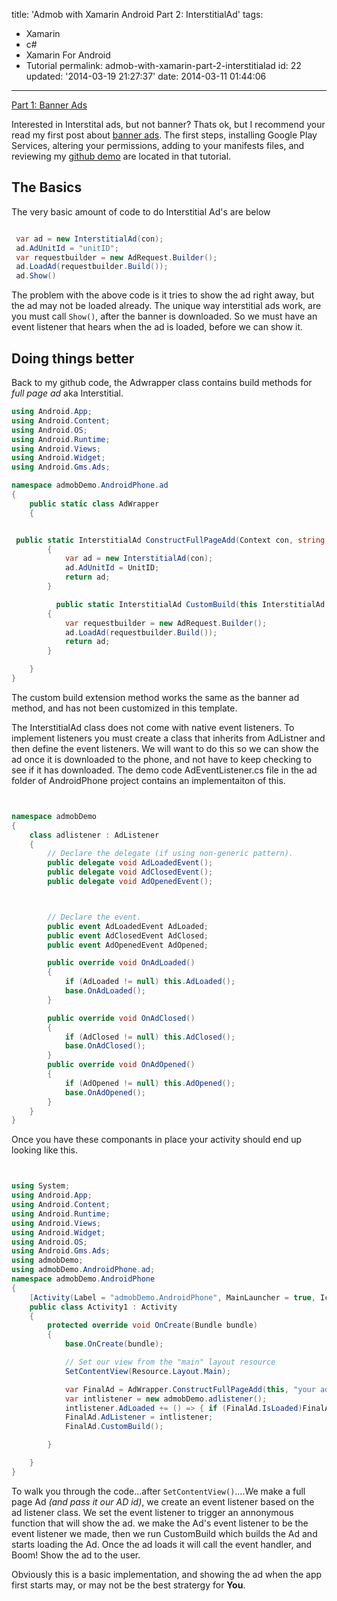 title: 'Admob with Xamarin Android Part 2: InterstitialAd'
tags:

  - Xamarin
  - c#
  - Xamarin For Android
  - Tutorial
permalink: admob-with-xamarin-part-2-interstitialad
id: 22
updated: '2014-03-19 21:27:37'
date: 2014-03-11 01:44:06
---

<span style="float: left">[Part 1: Banner Ads <i class="fa fa-hand-o-left"></i>](/admob-with-xamarin-part-1-banner-ads/)</span><br />

Interested in Interstital ads, but not banner? Thats ok, but I recommend your read my first post about [banner ads](/admob-with-xamarin-part-1-banner-ads/). The first steps, installing Google Play Services, altering your permissions, adding to your manifests files, and reviewing my [github demo](https://github.com/tparnell8/XamarinAdmobTutorial) are located in that tutorial.
<!-- more -->
## The Basics

The very basic amount of code to do Interstitial Ad's are below

```csharp

 var ad = new InterstitialAd(con);
 ad.AdUnitId = "unitID";
 var requestbuilder = new AdRequest.Builder();
 ad.LoadAd(requestbuilder.Build());
 ad.Show()
```
The problem with the above code is it tries to show the ad right away, but the ad may not be loaded already. The unique way interstitial ads work, are you must call `Show()`, after the banner is downloaded. So we must have an event listener that hears when the ad is loaded, before we can show it.

## Doing things better

Back to my github code, the Adwrapper class contains build methods for *full page ad* aka Interstitial.

```csharp
using Android.App;
using Android.Content;
using Android.OS;
using Android.Runtime;
using Android.Views;
using Android.Widget;
using Android.Gms.Ads;

namespace admobDemo.AndroidPhone.ad
{
    public static class AdWrapper
    {


 public static InterstitialAd ConstructFullPageAdd(Context con, string UnitID)
        {
            var ad = new InterstitialAd(con);
            ad.AdUnitId = UnitID;
            return ad;
        }

          public static InterstitialAd CustomBuild(this InterstitialAd ad)
        {
            var requestbuilder = new AdRequest.Builder();
            ad.LoadAd(requestbuilder.Build());
            return ad;
        }

    }
}

```
The custom build extension method works the same as the banner ad method, and has not been customized in this template.

The InterstitialAd class does not come with native event listeners. To implement listeners you must create a class that inherits from AdListner and then define the event listeners. We will want to do this so we can show the ad once it is downloaded to the phone, and not have to keep checking to see if it has downloaded. The demo code AdEventListener.cs file in the ad folder of AndroidPhone project contains an implementaiton of this.

```csharp


namespace admobDemo
{
    class adlistener : AdListener
    {
        // Declare the delegate (if using non-generic pattern).
        public delegate void AdLoadedEvent();
        public delegate void AdClosedEvent();
        public delegate void AdOpenedEvent();



        // Declare the event.
        public event AdLoadedEvent AdLoaded;
        public event AdClosedEvent AdClosed;
        public event AdOpenedEvent AdOpened;

        public override void OnAdLoaded()
        {
            if (AdLoaded != null) this.AdLoaded();
            base.OnAdLoaded();
        }

        public override void OnAdClosed()
        {
            if (AdClosed != null) this.AdClosed();
            base.OnAdClosed();
        }
        public override void OnAdOpened()
        {
            if (AdOpened != null) this.AdOpened();
 	        base.OnAdOpened();
        }
    }
}
```

Once you have these componants in place your activity should end up looking like this.


```csharp


using System;
using Android.App;
using Android.Content;
using Android.Runtime;
using Android.Views;
using Android.Widget;
using Android.OS;
using Android.Gms.Ads;
using admobDemo;
using admobDemo.AndroidPhone.ad;
namespace admobDemo.AndroidPhone
{
    [Activity(Label = "admobDemo.AndroidPhone", MainLauncher = true, Icon = "@drawable/icon")]
    public class Activity1 : Activity
    {
        protected override void OnCreate(Bundle bundle)
        {
            base.OnCreate(bundle);

            // Set our view from the "main" layout resource
            SetContentView(Resource.Layout.Main);

            var FinalAd = AdWrapper.ConstructFullPageAdd(this, "your ad id here");
            var intlistener = new admobDemo.adlistener();
            intlistener.AdLoaded += () => { if (FinalAd.IsLoaded)FinalAd.Show(); };
            FinalAd.AdListener = intlistener;
            FinalAd.CustomBuild();

        }

    }
}

```

To walk you through the code...after `SetContentView()`....We make a full page Ad *(and pass it our AD id)*, we create an event listener based on the ad listener class. We set the event listener to trigger an annonymous function that will show the ad. we make the Ad's event listener to be the event listener we made, then we run CustomBuild which builds the Ad and starts loading the Ad. Once the ad loads it will call the event handler, and Boom! Show the ad to the user.

Obviously this is a basic implementation, and showing the ad when the app first starts may, or may not be the best stratergy for **You**.
